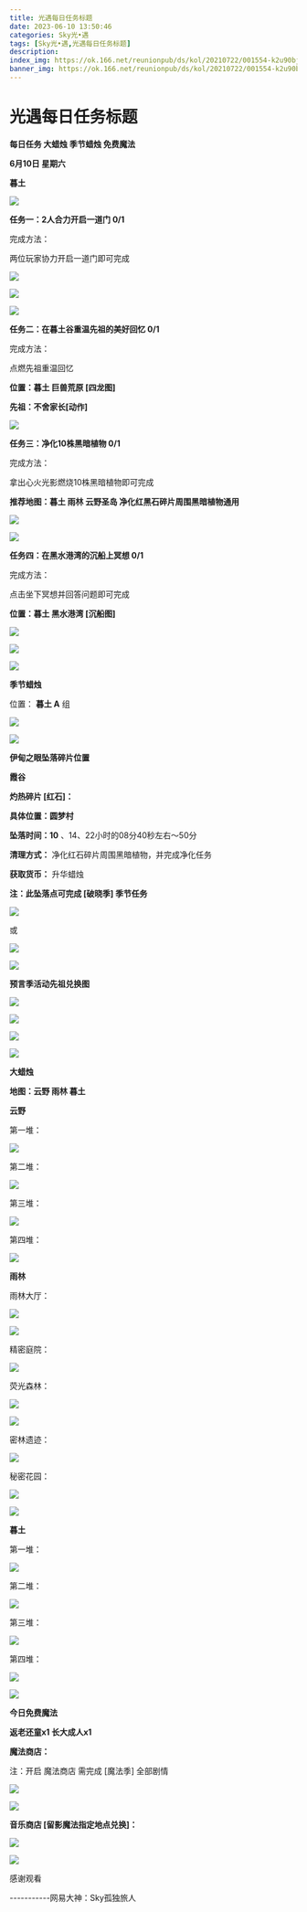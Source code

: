```yaml
---
title: 光遇每日任务标题
date: 2023-06-10 13:50:46
categories: Sky光•遇
tags: [Sky光•遇,光遇每日任务标题]
description: 
index_img: https://ok.166.net/reunionpub/ds/kol/20210722/001554-k2u90bj7ay.png?imageView&thumbnail=600x0&type=jpg
banner_img: https://ok.166.net/reunionpub/ds/kol/20210722/001554-k2u90bj7ay.png?imageView&thumbnail=600x0&type=jpg
---
```

# 光遇每日任务标题
**每日任务 大蜡烛 季节蜡烛 免费魔法**

 **6月10日 星期六**

 **暮土**

![](https://img.166.net/reunionpub/ds/kol/20230610/001531-y3chgd5vpn.jpg)

 **任务一：2人合力开启一道门 0/1**

完成方法：

两位玩家协力开启一道门即可完成

![](https://img.166.net/reunionpub/ds/kol/20230610/000230-jy4nd87su5.jpg)

![](https://img.166.net/reunionpub/ds/kol/20230610/000237-6ir40nkz92.jpg)

![](https://img.166.net/reunionpub/ds/kol/20230610/000245-95bgcs4qwz.jpg)

 **任务二：在暮土谷重温先祖的美好回忆 0/1**

完成方法：

点燃先祖重温回忆

 **位置：暮土 巨兽荒原 [四龙图]**

 **先祖：不舍家长[动作]**

![](https://img.166.net/reunionpub/ds/kol/20230610/000433-18v5nssfpw.jpg)

 **任务三：净化10株黑暗植物 0/1**

完成方法：

拿出心火光影燃烧10株黑暗植物即可完成

 **推荐地图：暮土 雨林 云野圣岛   净化红黑石碎片周围黑暗植物通用**

![](https://img.166.net/reunionpub/ds/kol/20230610/000529-9rkody860z.jpeg)

![](https://img.166.net/reunionpub/ds/kol/20230610/000536-hscgajyn98.jpeg)

 **任务四：在黑水港湾的沉船上冥想 0/1**

完成方法：

点击坐下冥想并回答问题即可完成

 **位置：暮土 黑水港湾 [沉船图]**

![](https://img.166.net/reunionpub/ds/kol/20230610/000559-8gk6pduftc.jpg)

![](https://img.166.net/reunionpub/ds/kol/20230610/000605-1czebosyvf.jpg)

![](https://img.166.net/reunionpub/ds/kol/20230502/053253-tkp31d0r2j.png)

 **季节蜡烛**

位置： **暮土 A** 组

![](https://img.166.net/reunionpub/ds/kol/20230609/235611-oqa7ub9gnz.jpeg)

![](https://img.166.net/reunionpub/ds/kol/20230501/003537-boqnslm12s.png)

 **伊甸之眼坠落碎片位置**

 **霞谷**

 **灼热碎片 [红石]：**

 **具体位置：圆梦村**

 **坠落时间：10** 、14、22小时的08分40秒左右～50分

 **清理方式：** 净化红石碎片周围黑暗植物，并完成净化任务

 **获取货币：** 升华蜡烛

 **注：此坠落点可完成  [破晓季] 季节任务**

![](https://img.166.net/reunionpub/ds/kol/20230610/001237-6o37lcq4kt.png)

或

![](https://img.166.net/reunionpub/ds/kol/20230610/001308-2kqmjor84f.png)

![](https://img.166.net/reunionpub/ds/kol/20230501/003537-boqnslm12s.png)

 **预言季活动先祖兑换图**

![](https://img.166.net/reunionpub/ds/kol/20230610/094842-n3oplyifq5.jpg)

![](https://img.166.net/reunionpub/ds/kol/20230610/094856-ic3ykbfqvn.jpg)

![](https://img.166.net/reunionpub/ds/kol/20230610/094906-97nzhr8oi2.jpg)

![](https://img.166.net/reunionpub/ds/kol/20230501/003537-boqnslm12s.png)

 **大蜡烛**

 **地图：云野 雨林 暮土**

 **云野**

第一堆：

![](https://img.166.net/reunionpub/ds/kol/20230609/235709-u35kla0vzo.jpeg)

第二堆：

![](https://img.166.net/reunionpub/ds/kol/20230609/235719-bm0ci8gyf5.jpeg)

第三堆：

![](https://img.166.net/reunionpub/ds/kol/20230609/235727-zfmp0achyo.jpeg)

第四堆：

![](https://img.166.net/reunionpub/ds/kol/20230609/235735-sav2f7o65p.jpeg)

 **雨林**

雨林大厅：

![](https://img.166.net/reunionpub/ds/kol/20230610/004942-c6kebswl05.jpeg)

![](https://img.166.net/reunionpub/ds/kol/20230609/001349-cl9smae4qo.jpeg)

精密庭院：

![](https://img.166.net/reunionpub/ds/kol/20230609/001416-a82vsil4e1.jpeg)

荧光森林：

![](https://img.166.net/reunionpub/ds/kol/20230609/001425-tgwbjl9shi.jpeg)

![](https://img.166.net/reunionpub/ds/kol/20230610/005017-l8a45imnzh.jpeg)

密林遗迹：

![](https://img.166.net/reunionpub/ds/kol/20230610/005040-ysw3kig9pa.jpeg)

秘密花园：

![](https://img.166.net/reunionpub/ds/kol/20230609/001433-pb7wr6jkvm.jpeg)

![](https://img.166.net/reunionpub/ds/kol/20230610/005051-w3zsua2vpq.jpeg)

 **暮土**

第一堆：

![](https://img.166.net/reunionpub/ds/kol/20230609/235834-rsvjw8idzs.jpeg)

第二堆：

![](https://img.166.net/reunionpub/ds/kol/20230609/235842-imw7r8yluv.jpeg)

第三堆：

![](https://img.166.net/reunionpub/ds/kol/20230609/235850-9hw3dfn02o.jpeg)

第四堆：

![](https://img.166.net/reunionpub/ds/kol/20230609/235858-5p2f08s1ue.jpeg)

![](https://img.166.net/reunionpub/ds/kol/20221018/100256-wzutnocka0.png)

 **今日免费魔法**

 **返老还童x1 长大成人x1**

 **魔法商店：**

注：开启 魔法商店 需完成 [魔法季] 全部剧情

![](https://img.166.net/reunionpub/ds/kol/20221018/100559-oibznvdtus.png)

![](https://img.166.net/reunionpub/ds/kol/20230609/235938-58mbwrhlk3.jpeg)

 **音乐商店 [留影魔法指定地点兑换]：**

![](https://img.166.net/reunionpub/ds/kol/20230609/235955-ulfrvm74p6.jpeg)

![](https://img.166.net/reunionpub/ds/kol/20230502/235738-ls601349yq.png)

感谢观看

\-----------网易大神：Sky孤独旅人

